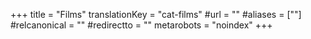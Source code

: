 +++
title = "Films"
translationKey = "cat-films"
#url = ""
#aliases = [""]
#relcanonical = ""
#redirectto = ""
metarobots = "noindex"
+++
